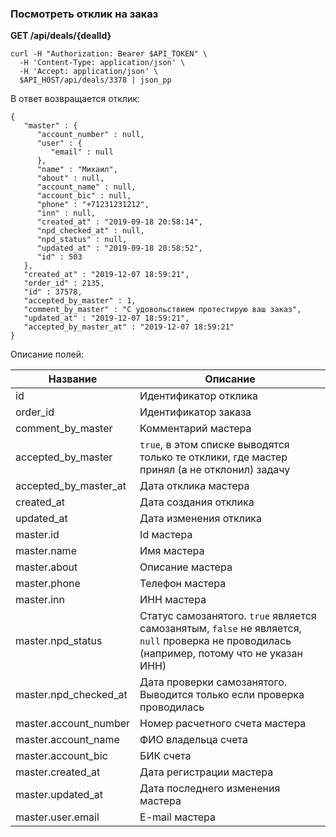 ### Посмотреть отклик на заказ

**GET /api/deals/{dealId}**
```
curl -H "Authorization: Bearer $API_TOKEN" \
  -H 'Content-Type: application/json' \
  -H 'Accept: application/json' \
  $API_HOST/api/deals/3378 | json_pp
```

В ответ возвращается отклик:
```
{
   "master" : {
      "account_number" : null,
      "user" : {
         "email" : null
      },
      "name" : "Михаил",
      "about" : null,
      "account_name" : null,
      "account_bic" : null,
      "phone" : "+71231231212",
      "inn" : null,
      "created_at" : "2019-09-18 20:58:14",
      "npd_checked_at" : null,
      "npd_status" : null,
      "updated_at" : "2019-09-18 20:58:52",
      "id" : 503
   },
   "created_at" : "2019-12-07 18:59:21",
   "order_id" : 2135,
   "id" : 37578,
   "accepted_by_master" : 1,
   "comment_by_master" : "C удовольствием протестирую ваш заказ",
   "updated_at" : "2019-12-07 18:59:21",
   "accepted_by_master_at" : "2019-12-07 18:59:21"
}
```

Описание полей:

| Название | Описание |
|----------|----------|
| id | Идентификатор отклика |
| order_id | Идентификатор заказа |
| comment_by_master | Комментарий мастера |
| accepted_by_master | `true`, в этом списке выводятся только те отклики, где мастер принял (а не отклонил) задачу |
| accepted_by_master_at | Дата отклика мастера |
| created_at | Дата создания отклика |
| updated_at | Дата изменения отклика |
| master.id | Id мастера |
| master.name | Имя мастера |
| master.about | Описание мастера |
| master.phone | Телефон мастера |
| master.inn | ИНН мастера |
| master.npd_status | Статус самозанятого. `true` является самозанятым, `false` не является, `null` проверка не проводилась (например, потому что не указан ИНН) |
| master.npd_checked_at | Дата проверки самозанятого. Выводится только если проверка проводилась |
| master.account_number | Номер расчетного счета мастера |
| master.account_name | ФИО владельца счета |
| master.account_bic | БИК счета |
| master.created_at | Дата регистрации мастера |
| master.updated_at | Дата последнего изменения мастера |
| master.user.email | E-mail мастера |
